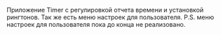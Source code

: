 Приложение Timer с регулировкой отчета времени и установкой рингтонов. Так же есть меню настроек для пользователя.
P.S.  меню настроек для пользователя пока до конца не реализовано.
